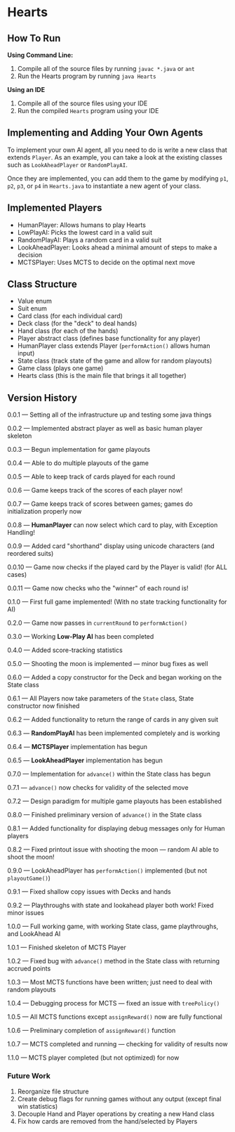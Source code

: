 # Hearts

## How To Run

**Using Command Line:**

1. Compile all of the source files by running `javac *.java` or `ant`
2. Run the Hearts program by running `java Hearts`

**Using an IDE**

1. Compile all of the source files using your IDE
2. Run the compiled `Hearts` program using your IDE

## Implementing and Adding Your Own Agents

To implement your own AI agent, all you need to do is write a new class that extends `Player`. As an example, you can take a look at the existing classes such as `LookAheadPlayer` or `RandomPlayAI`.

Once they are implemented, you can add them to the game by modifying `p1`, `p2`, `p3`, or `p4` in `Hearts.java` to instantiate a new agent of your class.

## Implemented Players

- HumanPlayer: Allows humans to play Hearts
- LowPlayAI: Picks the lowest card in a valid suit
- RandomPlayAI: Plays a random card in a valid suit
- LookAheadPlayer: Looks ahead a minimal amount of steps to make a decision
- MCTSPlayer: Uses MCTS to decide on the optimal next move

## Class Structure

- Value enum
- Suit enum
- Card class (for each individual card)
- Deck class (for the "deck" to deal hands)
- Hand class (for each of the hands)
- Player abstract class (defines base functionality for any player)
- HumanPlayer class extends Player (`performAction()` allows human input)
- State class (track state of the game and allow for random playouts)
- Game class (plays one game)
- Hearts class (this is the main file that brings it all together)

## Version History

0.0.1 &mdash;  Setting all of the infrastructure up and testing some java things

0.0.2 &mdash;  Implemented abstract player as well as basic human player skeleton

0.0.3 &mdash;  Begun implementation for game playouts

0.0.4 &mdash;  Able to do multiple playouts of the game

0.0.5 &mdash;  Able to keep track of cards played for each round

0.0.6 &mdash;  Game keeps track of the scores of each player now!

0.0.7 &mdash;  Game keeps track of scores between games; games do
initialization properly now

0.0.8 &mdash;  **HumanPlayer** can now select which card to play, with Exception Handling!

0.0.9 &mdash;  Added card "shorthand" display using unicode characters (and reordered suits)

0.0.10 &mdash; Game now checks if the played card by the Player is valid! (for ALL cases)

0.0.11 &mdash; Game now checks who the "winner" of each round is!

0.1.0 &mdash;  First full game implemented! (With no state tracking functionality for AI)

0.2.0 &mdash;  Game now passes in `currentRound` to `performAction()`

0.3.0 &mdash;  Working **Low-Play AI** has been completed

0.4.0 &mdash;  Added score-tracking statistics

0.5.0 &mdash;  Shooting the moon is implemented &mdash; minor bug fixes as well

0.6.0 &mdash;  Added a copy constructor for the Deck and began working on the State class

0.6.1 &mdash;  All Players now take parameters of the `State` class, State constructor now finished

0.6.2 &mdash;  Added functionality to return the range of cards in any given suit

0.6.3 &mdash;  **RandomPlayAI** has been implemented completely and is working

0.6.4 &mdash;  **MCTSPlayer** implementation has begun

0.6.5 &mdash;  **LookAheadPlayer** implementation has begun

0.7.0 &mdash;  Implementation for `advance()` within the State class has begun

0.7.1 &mdash;  `advance()` now checks for validity of the selected move

0.7.2 &mdash;  Design paradigm for multiple game playouts has been established

0.8.0 &mdash;  Finished preliminary version of `advance()` in the State class

0.8.1 &mdash;  Added functionality for displaying debug messages only for Human players

0.8.2 &mdash;  Fixed printout issue with shooting the moon &mdash; random AI able to shoot the moon!

0.9.0 &mdash;  LookAheadPlayer has `performAction()` implemented (but not `playoutGame()`)

0.9.1 &mdash;  Fixed shallow copy issues with Decks and hands

0.9.2 &mdash;  Playthroughs with state and lookahead player both work! Fixed minor issues

1.0.0 &mdash;  Full working game, with working State class, game playthroughs, and LookAhead AI

1.0.1 &mdash;  Finished skeleton of MCTS Player

1.0.2 &mdash;  Fixed bug with `advance()` method in the State class with returning accrued points

1.0.3 &mdash;  Most MCTS functions have been written; just need to deal with random playouts

1.0.4 &mdash;  Debugging process for MCTS &mdash; fixed an issue with `treePolicy()`

1.0.5 &mdash;  All MCTS functions except `assignReward()` now are fully functional

1.0.6 &mdash;  Preliminary completion of `assignReward()` function

1.0.7 &mdash;  MCTS completed and running &mdash; checking for validity of results now

1.1.0 &mdash;  MCTS player completed (but not optimized) for now

### Future Work

1. Reorganize file structure
2. Create debug flags for running games without any output (except final win statistics)
3. Decouple Hand and Player operations by creating a new Hand class
4. Fix how cards are removed from the hand/selected by Players
